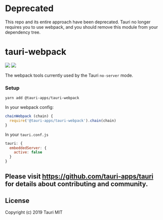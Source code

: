# Deprecated
This repo and its entire approach have been deprecated. Tauri no longer requires you to use webpack, and you should remove this module from your dependency tree.

# tauri-webpack

![](https://img.shields.io/npm/v/@tauri-apps/tauri-webpack.svg) ![](https://img.shields.io/github/workflow/status/tauri-apps/tauri-webpack/Sanity%20Test?label=tests
)

The webpack tools currently used by the Tauri `no-server` mode.

### Setup
```bash
yarn add @tauri-apps/tauri-webpack
```

In your webpack config:
```js
chainWebpack (chain) {
  require('@tauri-apps/tauri-webpack').chain(chain)
}
```

In your `tauri.conf.js`
```js
tauri: {
  embeddedServer: {
    active: false
  }
}
```

## Please visit https://github.com/tauri-apps/tauri for details about contributing and community.

## License
Copyright (c) 2019 Tauri
MIT
